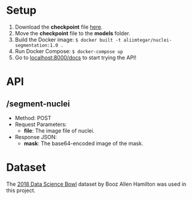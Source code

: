 # Setup
1. Download the **checkpoint** file [here](#).
2. Move the **checkpoint** file to the **models** folder.
3. Build the Docker image: `$ docker built -t aliimtegar/nuclei-segmentation:1.0 .`
4. Run Docker Compose: `$ docker-compose up`
5. Go to [localhost:8000/docs](http://localhost:8000/docs) to start trying the API!

# API
## /segment-nuclei
- Method: POST
- Request Parameters:
  - **file**: The image file of nuclei.
- Response JSON:
  - **mask**: The base64-encoded image of the mask.

# Dataset
The [2018 Data Science Bowl](https://www.kaggle.com/competitions/data-science-bowl-2018) dataset by Booz Allen Hamilton was used in this project.